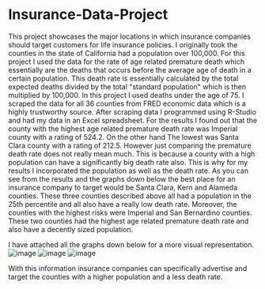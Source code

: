 # Insurance-Data-Project
This project showcases the major locations in which insurance companies should target customers for life insurance policies. 
I originally took the counties in the state of California had a population over 100,000. For this project I used the data for the rate of age related premature death which essentially are the deaths that occurs before the average age of death in a certain population. This death rate is essentially calculated by the total expected deaths divided by the total "standard population" which is then multiplied by 100,000. In this project I used deaths under the age of 75. I scraped the data for all 36 counties from FRED economic data which is a highly trustworthy source. After scraping data I programmed using R-Studio and had my data in an Excel spreadsheet.
For the results I found out that the county with the highest age related premature death rate was Imperial county with a rating of 524.2. On the other hand The lowest
was Santa Clara county with a rating of 212.5. However just comparing the premature death rate does not really mean much. This is
because a county with a high population can have a significantly big death rate also. This is why for my results I incorporated the population as well as the death
rate. As you can see from the results and the graphs down below the best place for an insurance company to target would be Santa Clara, Kern and Alameda counties.
These three counties described above all had a population in the 25th percentile and all also have a really low death rate. Moreover, the counties with the highest
risks were Imperial and San Bernardino counties. These two counties had the highest age related premature death rate and also have a decently sized population.



I have attached all the graphs down below for a more visual representation.
![image](https://user-images.githubusercontent.com/44783898/214749597-10462974-8136-4470-a878-1cada14e7f9e.png)
![image](https://user-images.githubusercontent.com/44783898/214749659-effb9508-bc49-44e5-be62-323f6fa9bc70.png)
![image](https://user-images.githubusercontent.com/44783898/214750038-14dc3e50-51c2-4173-9de6-0146aa066298.png)







With this information insurance companies can specifically advertise and target the counties with a higher population and a less death rate.



